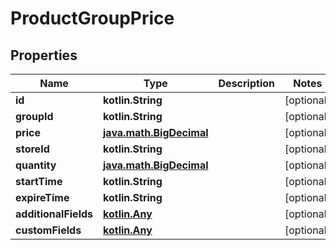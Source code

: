 
# ProductGroupPrice

## Properties
| Name | Type | Description | Notes |
| ------------ | ------------- | ------------- | ------------- |
| **id** | **kotlin.String** |  |  [optional] |
| **groupId** | **kotlin.String** |  |  [optional] |
| **price** | [**java.math.BigDecimal**](java.math.BigDecimal.md) |  |  [optional] |
| **storeId** | **kotlin.String** |  |  [optional] |
| **quantity** | [**java.math.BigDecimal**](java.math.BigDecimal.md) |  |  [optional] |
| **startTime** | **kotlin.String** |  |  [optional] |
| **expireTime** | **kotlin.String** |  |  [optional] |
| **additionalFields** | [**kotlin.Any**](.md) |  |  [optional] |
| **customFields** | [**kotlin.Any**](.md) |  |  [optional] |



